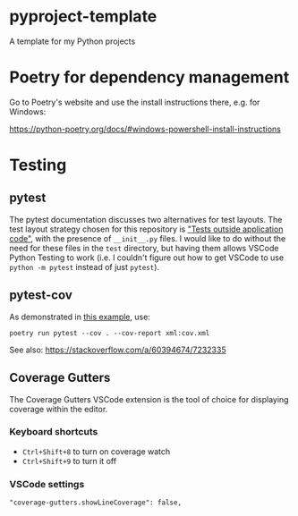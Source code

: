 # pyproject-template

A template for my Python projects

# Poetry for dependency management

Go to Poetry's website and use the install instructions there, e.g. for Windows:

https://python-poetry.org/docs/#windows-powershell-install-instructions

# Testing

## pytest

The pytest documentation discusses two alternatives for test layouts. The test layout strategy chosen for this repository is ["Tests outside application code"](https://docs.pytest.org/en/6.2.x/goodpractices.html#tests-outside-application-code), with the presence of `__init__.py` files. I would like to do without the need for these files in the `test` directory, but having them allows VSCode Python Testing to work (i.e. I couldn't figure out how to get VSCode to use `python -m pytest` instead of just `pytest`).

## pytest-cov

As demonstrated in [this example](https://github.com/ryanluker/vscode-coverage-gutters/tree/94abefc02fe0df1505ca6d5a33e65bc2b949a507/example/python), use:

`poetry run pytest --cov . --cov-report xml:cov.xml`

See also: https://stackoverflow.com/a/60394674/7232335

## Coverage Gutters

The Coverage Gutters VSCode extension is the tool of choice for displaying coverage within the editor.

### Keyboard shortcuts
* `Ctrl+Shift+8` to turn on coverage watch
* `Ctrl+Shift+9` to turn it off

### VSCode settings
`"coverage-gutters.showLineCoverage": false,`
